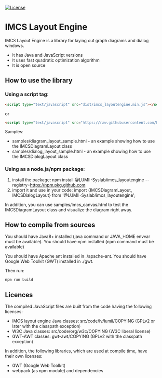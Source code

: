 [![License](https://img.shields.io/static/v1?message=GPLv2w%2FClasspath%20Exception%20%26%26%20W3C&color=brightgreen)](https://raw.githubusercontent.com/LUMII-Syslab/imcs_layoutengine/master/imcs_layoutengine.COPYING)

# IMCS Layout Engine
IMCS Layout Engine is a library for laying out graph diagrams and dialog windows.

- It has Java and JavaScript versions
- It uses fast quadratic optimization algorithm
- It is open source

## How to use the library

### Using a script tag:
```html
<script type="text/javascript" src="dist/imcs_layoutengine.min.js"></script>
```
or
```html
<script type="text/javascript" src="https://raw.githubusercontent.com/LUMII-Syslab/imcs_layoutengine/master/dist/imcs_layoutengine.min.js"></script>
```

Samples:
* samples/diagram_layout_sample.html - an example showing how to use the IMCSDiagramLayout class
* samples/dialog_layout_sample.html - an example showing how to use the IMCSDialogLayout class

### Using as a node.js/npm package:
  1) install the package:
     npm install @LUMII-Syslab/imcs_layoutengine --registry=https://npm.pkg.github.com
  2) import it and use in your code:
     import {IMCSDiagramLayout, IMCSDialogLayout} from '@LUMII-Syslab/imcs_layoutengine';

In addition, you can use samples/imcs_canvas.html to test the IMCSDiagramLayout class and
visualize the diagram right away.

## How to compile from sources
You should have Java8+ installed (java command or JAVA_HOME envvar must be available).
You should have npm installed (npm command must be available)

You should have Apache ant installed in ./apache-ant.
You should have Google Web Toolkit (GWT) installed in ./gwt.

Then run:
```bash
npm run build
```

## Licences
The compiled JavaScript files are built from the code having
the following licenses:
* IMCS layout engine Java classes: src/code/lv/lumii/COPYING (GPLv2 or later with the classpath exception)
* W3C Java classes: src/code/org/w3c/COPYING (W3C liberal license)
* GWT-AWT classes: gwt-awt/COPYING  (GPLv2 with the classpath exception)

In addition, the following libraries, which are used at compile time, have their own licenses:
* GWT (Google Web Toolkit)
* webpack (as npm module) and dependencies
